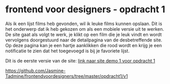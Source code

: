 # frontend voor designers - opdracht 1
Als ik een lijst films heb gevonden, wil ik leuke films kunnen opslaan. Dit is het onderwerp dat ik heb gekozen om als een mobiele versie uit te werken. De site gaat als volgt te werk, je klikt op een film die je leuk vindt en wordt vervolgens doorgestuurd naar de detailpagina van de desbetreffende site. Op deze pagina kan je een hartje aanklikken die rood wordt en krijg je een notificatie te zien dat het toegevoegd is bij je favoriete lijst.

Dit is de eerste versie van de site:
[link naar site demo 1 voor opdracht 1](https://jasmine-tadmine.github.io/frontendvoordesigners/opdracht1/v1/)

https://github.com/Jasmine-Tadmine/frontendvoordesigners/tree/master/opdracht1/v1 



